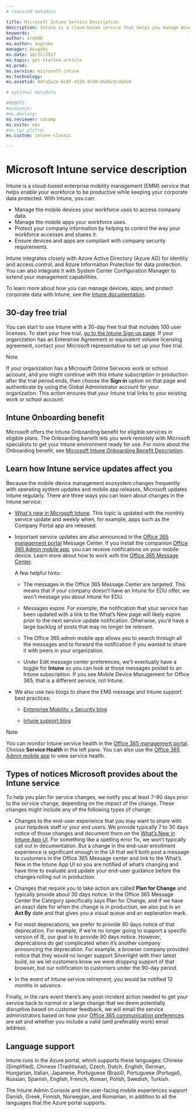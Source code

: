 ```yaml
---
# required metadata

title: Microsoft Intune Service Description
description: Intune is a cloud-based service that helps you manage Windows, iOS, Mac OS X, Android, and Windows Mobile devices.
keywords:
author: arob98
ms.author: angrobe
manager: dougeby
ms.date: 10/31/2017
ms.topic: get-started-article
ms.prod:
ms.service: microsoft-intune
ms.technology:
ms.assetid: 40fa5a2e-6c0f-4150-9740-d5ddc0cdbda0

# optional metadata

#ROBOTS:
#audience:
#ms.devlang:
ms.reviewer: cacamp
ms.suite: ems
#ms.tgt_pltfrm:
ms.custom: intune-classic

---
```


# Microsoft Intune service description

Intune is a cloud-based enterprise mobility management (EMM) service that helps enable your workforce to be productive while keeping your corporate data protected. With Intune, you can:
* Manage the mobile devices your workforce uses to access company data.
* Manage the mobile apps your workforce uses.
* Protect your company information by helping to control the way your workforce accesses and shares it.
* Ensure devices and apps are compliant with company security requirements.

Intune integrates closely with Azure Active Directory (Azure AD) for identity and access control, and Azure Information Protection for data protection. You can also integrate it with System Center Configuration Manager to extend your management capabilities.

To learn more about how you can manage devices, apps, and protect corporate data with Intune, see the [Intune documentation](https://docs.microsoft.com/intune/).

## 30-day free trial
You can start to use Intune with a 30-day free trial that includes 100 user licenses. To start your free trial, [go to the Intune Sign up page](https://portal.office.com/Signup/Signup.aspx?OfferId=40BE278A-DFD1-470a-9EF7-9F2596EA7FF9&dl=INTUNE_A&ali=1#0%20). If your organization has an Enterprise Agreement or equivalent volume licensing agreement, contact your Microsoft representative to set up your free trial.

> [!NOTE]
> If your organization has a Microsoft Online Services work or school account, and you might continue with this Intune subscription in production after the trial period ends, then choose the **Sign in** option on that page and authenticate by using the Global Administrator account for your organization. This action ensures that your Intune trial links to your existing work or school account.

<!--- For a list of settings that you can set up on mobile devices, see:

-   [Enrolled device management capabilities of Microsoft Intune](introduction-intune.md)

-   [Hybrid mobile device management (MDM) with System Center Configuration Manager and Microsoft Intune](/sccm/mdm/understand/hybrid-mobile-device-management)

For more about System Center Configuration Manager, see [Documentation  for System Center Configuration Manager](/sccm/index).--->
## Intune Onboarding benefit
Microsoft offers the Intune Onboarding benefit for eligible services in eligible plans. The Onboarding benefit lets you work remotely with Microsoft specialists to get your Intune environment ready for use. For more about the Onboarding benefit, see [Microsoft Intune Onboarding Benefit Description](http://go.microsoft.com/fwlink/?LinkId=619281).


## Learn how Intune service updates affect you

Because the mobile device management ecosystem changes frequently with operating system updates and mobile app releases, Microsoft updates Intune regularly. There are three ways you can learn about changes in the Intune service:

- [What's new in Microsoft Intune](whats-new.md). This topic is updated with the monthly service update and weekly when, for example, apps such as the Company Portal app are released.

- Important service updates are also announced in the [Office 365 management portal](https://portal.office.com/Admin/Default.aspx) Message Center. If you install the companion [Office 365 Admin mobile app](https://support.office.com/article/Office-365-Admin-Mobile-App-e16f6421-2a1a-4142-bf9d-9846600a060a), you can receive notifications on your mobile device. Learn more about how to work with the [Office 365 Message Center](https://support.office.com/client/results?Shownav=true&ns=O365ENTADMIN&version=15&ver=15&HelpID=O365E_MCManageUpdates).

    A few helpful hints:

    - The messages in the Office 365 Message Center are targeted. This means that if your company doesn’t have an Intune for EDU offer, we won’t message you about Intune for EDU.

    - Messages expire. For example, the notification that your service has been updated with a link to the What’s New page will likely expire prior to the next service update notification. Otherwise, you’d have a large backlog of posts that may no longer be relevant.

    - The Office 365 admin mobile app allows you to search through all the messages and to forward the notification if you wanted to share it with peers in your organization.

    - Under Edit message center preferences, we’ll eventually have a toggle for **Intune** so you can look at those messages posted to an Intune subscription. If you see Mobile Device Management for Office 365, that is a different service, not Intune.

- We also use two blogs to share the EMS message and Intune support best practices:

    - [Enterprise Mobility + Security blog](https://blogs.technet.microsoft.com/enterprisemobility/)

    - [Intune support blog](https://blogs.technet.microsoft.com/intunesupport/)

>[!Note]
>You can monitor Intune service health in the [Office 365 management portal](https://portal.office.com/Admin/Default.aspx). Choose **Service Health** in the left pane. You can also use the [Office 365 Admin mobile app](https://support.office.com/article/Office-365-Admin-Mobile-App-e16f6421-2a1a-4142-bf9d-9846600a060a) to view service health.

## Types of notices Microsoft provides about the Intune service

To help you plan for service changes, we notify you at least 7-90 days prior to the service change, depending on the impact of the change. These changes might include any of the following types of change:

- Changes to the end-user experience that you may want to share with your helpdesk staff or your end users. We provide typically 7 to 30 days notice of those changes and document them on the [What’s New in Intune App UI](whats-new-app-ui.md). For something like a spelling error fix, we won’t typically call out in documentation. But a change in the end-user enrollment experience is significant enough in the UI that we’ll both post a message to customers in the Office 365 Message center and link to the What’s New in the Intune App UI so you are notified of what’s changing and have time to evaluate and update your end-user guidance before the changes rolling out in production.

- Changes that require you to take action are called **Plan for Change** and typically provide about 30 days notice. In the Office 365 Message Center the Category specifically says Plan for Change, and if we have an exact date for when the change is in production, we also put in an **Act By** date and that gives you a visual queue and an explanation mark.

- For most deprecations, we prefer to provide 90 days notice of that deprecation. For example, if we’re no longer going to support a specific version of IE, our goal is to provide 90 days notice. However, deprecations do get complicated when it’s another company announcing the deprecation. For example, a browser company provided notice that they would no longer support Silverlight with their latest build, so we let customers know we were dropping support of that browser, but our notification to customers under the 90-day period.

- In the event of Intune service retirement, you would be notified 12 months in advance.

Finally, in the rare event there’s any post-incident action needed to get your service back to normal or a large change that we deem potentially disruptive based on customer feedback, we will email the service administrators based on how your [Office 365 communication preferences](https://support.office.com/article/Change-your-contact-preferences-for-communications-from-Microsoft-6f70de1b-a64d-4498-bfbd-be8c83a9c0fc) are set and whether you include a valid (and preferably work) email address.  


<!--- ## Choose the management solution that’s right for you
You can set up Intune in several ways to manage and help protect your company's mobile devices and computers (referred to as **devices** in this article).

- **Intune stand-alone configuration.** Use the web-based admin console in Intune to manage devices in your organization. Intune can be used without any on-premises IT infrastructure. If you use Intune with Active Directory Domain Services, you can use domain user accounts that you manage with Domain Services with Intune.

- **Intune with System Center Configuration Manager.** Use the Configuration Manager management console to manage computers and mobile devices in your enterprise. This configuration can help you to manage all your organization’s devices through a single console, the Configuration Manager Admin Console. Configuration Manager supports large numbers of mobile devices, servers, and computers. For more about Configuration Manager, see [Hybrid mobile device management (MDM) with System Center Configuration Manager and Microsoft Intune](/sccm/mdm/understand/hybrid-mobile-device-management). For more help deciding which approach is right for you, see [Choose between Microsoft Intune standalone and hybrid mobile device management with Configuration Manager](/sccm/mdm/understand/choose-between-standalone-intune-and-hybrid-mobile-device-management).--->

## Language support
Intune runs in the Azure portal, which supports these languages: Chinese (Simplified), Chinese (Traditional), Czech, Dutch, English, German, Hungarian, Italian, Japanese, Portuguese (Brazil), Portuguese (Portugal), Russian, Spanish, English, French, Korean, Polish, Swedish, Turkish.

The Intune Admin Console and the user-facing mobile experiences support Danish, Greek, Finnish, Norwegian, and Romanian, in addition to all the languages that the Azure portal supports.

<!--- ## Learn more about Intune
Use these resources to learn more about Intune:

- The [Microsoft Intune Trust Center](https://www.microsoft.com/server-cloud/products/intune-trust-center/) provides information about the security, privacy, and compliance practices of Intune, and it describes some of Intune's certifications.

- [Enrolled device management capabilities of Microsoft Intune](introduction-intune.md)--->
